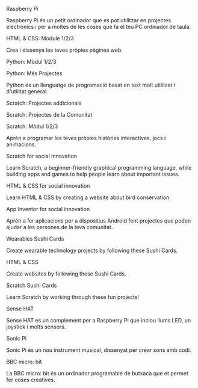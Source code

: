 Raspberry Pi

Raspberry Pi és un petit ordinador que es pot utilitzar en projectes electrònics i per a moltes de les coses que fa el teu PC ordinador de taula.

HTML & CSS: Module 1/2/3

Crea i dissenya les teves pròpies pàgines web.

Python: Mòdul 1/2/3

Python: Més Projectes

Python és un llenguatge de programació basat en text molt utilitzat i d'utilitat general.

Scratch: Projectes addicionals

Scratch: Projectes de la Comunitat

Scratch: Mòdul 1/2/3

Aprèn a programar les teves pròpies històries interactives, jocs i animacions.

Scratch for social innovation

Learn Scratch, a beginner-friendly graphical programming language, while building apps and games to help people learn about important issues.

HTML & CSS for social innovation

Learn HTML & CSS by creating a website about bird conservation.

App Inventor for social innovation

Aprèn a fer aplicacions per a dispositius Android fent projectes que poden ajudar a les persones de la teva comunitat.

Wearables Sushi Cards

Create wearable technology projects by following these Sushi Cards.

HTML & CSS

Create websites by following these Sushi Cards.

Scratch Sushi Cards

Learn Scratch by working through these fun projects!

Sense HAT

Sense HAT és un complement per a Raspberry Pi que inclou llums LED, un joystick i molts sensors.

Sonic Pi

Sonic Pi és un nou instrument musical, dissenyat per crear sons amb codi.

BBC micro: bit

La BBC micro: bit és un ordinador programable de butxaca que et permet fer coses creatives.
